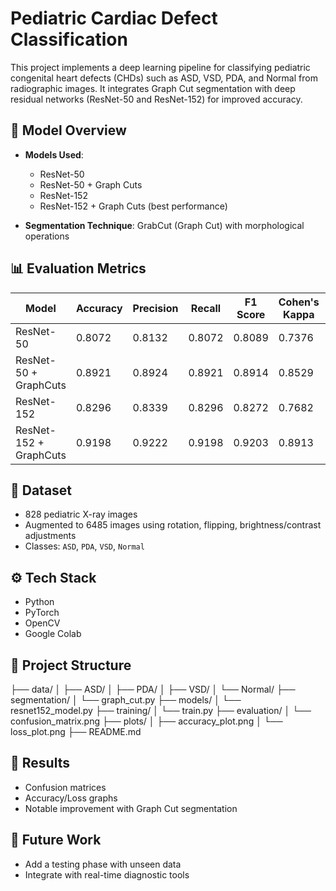 # Pediatric Cardiac Defect Classification

This project implements a deep learning pipeline for classifying pediatric congenital heart defects (CHDs) such as ASD, VSD, PDA, and Normal from radiographic images. It integrates Graph Cut segmentation with deep residual networks (ResNet-50 and ResNet-152) for improved accuracy.

## 🧠 Model Overview

- **Models Used**:
  - ResNet-50
  - ResNet-50 + Graph Cuts
  - ResNet-152
  - ResNet-152 + Graph Cuts (best performance)

- **Segmentation Technique**: GrabCut (Graph Cut) with morphological operations

## 📊 Evaluation Metrics

| Model                  | Accuracy | Precision | Recall | F1 Score | Cohen's Kappa | MCC   |
|------------------------|----------|-----------|--------|----------|---------------|-------|
| ResNet-50             | 0.8072   | 0.8132    | 0.8072 | 0.8089   | 0.7376        | 0.7386|
| ResNet-50 + GraphCuts | 0.8921   | 0.8924    | 0.8921 | 0.8914   | 0.8529        | 0.8534|
| ResNet-152            | 0.8296   | 0.8339    | 0.8296 | 0.8272   | 0.7682        | 0.7704|
| ResNet-152 + GraphCuts| 0.9198   | 0.9222    | 0.9198 | 0.9203   | 0.8913        | 0.8918|

## 🧪 Dataset

- 828 pediatric X-ray images
- Augmented to 6485 images using rotation, flipping, brightness/contrast adjustments
- Classes: `ASD`, `PDA`, `VSD`, `Normal`

## ⚙️ Tech Stack

- Python
- PyTorch
- OpenCV
- Google Colab

## 📂 Project Structure
├── data/
│ ├── ASD/
│ ├── PDA/
│ ├── VSD/
│ └── Normal/
├── segmentation/
│ └── graph_cut.py
├── models/
│ └── resnet152_model.py
├── training/
│ └── train.py
├── evaluation/
│ └── confusion_matrix.png
├── plots/
│ ├── accuracy_plot.png
│ └── loss_plot.png
├── README.md


## 📌 Results

- Confusion matrices
- Accuracy/Loss graphs
- Notable improvement with Graph Cut segmentation

## 🚀 Future Work

- Add a testing phase with unseen data
- Integrate with real-time diagnostic tools



